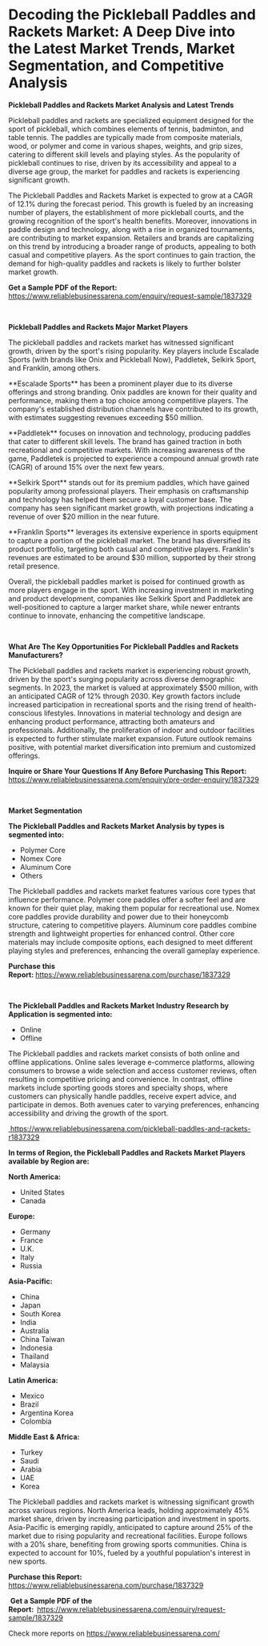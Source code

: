 <p><h1>Decoding the Pickleball Paddles and Rackets Market: A Deep Dive into the Latest Market Trends, Market Segmentation, and Competitive Analysis</h1></p><p><strong>Pickleball Paddles and Rackets Market Analysis and Latest Trends</strong></p>
<p><p>Pickleball paddles and rackets are specialized equipment designed for the sport of pickleball, which combines elements of tennis, badminton, and table tennis. The paddles are typically made from composite materials, wood, or polymer and come in various shapes, weights, and grip sizes, catering to different skill levels and playing styles. As the popularity of pickleball continues to rise, driven by its accessibility and appeal to a diverse age group, the market for paddles and rackets is experiencing significant growth.</p><p>The Pickleball Paddles and Rackets Market is expected to grow at a CAGR of 12.1% during the forecast period. This growth is fueled by an increasing number of players, the establishment of more pickleball courts, and the growing recognition of the sport's health benefits. Moreover, innovations in paddle design and technology, along with a rise in organized tournaments, are contributing to market expansion. Retailers and brands are capitalizing on this trend by introducing a broader range of products, appealing to both casual and competitive players. As the sport continues to gain traction, the demand for high-quality paddles and rackets is likely to further bolster market growth.</p></p>
<p><strong>Get a Sample PDF of the Report:&nbsp;</strong> <a href="https://www.reliablebusinessarena.com/enquiry/request-sample/1837329?utm_campaign=2182&utm_medium=2&utm_source=Github&utm_content=ia&utm_term=05042025&utm_id=pickleball-paddles-and-rackets">https://www.reliablebusinessarena.com/enquiry/request-sample/1837329</a></p>
<p>&nbsp;</p>
<p><strong>Pickleball Paddles and Rackets Major Market Players</strong></p>
<p><p>The pickleball paddles and rackets market has witnessed significant growth, driven by the sport's rising popularity. Key players include Escalade Sports (with brands like Onix and Pickleball Now), Paddletek, Selkirk Sport, and Franklin, among others.</p><p>**Escalade Sports** has been a prominent player due to its diverse offerings and strong branding. Onix paddles are known for their quality and performance, making them a top choice among competitive players. The company's established distribution channels have contributed to its growth, with estimates suggesting revenues exceeding $50 million.</p><p>**Paddletek** focuses on innovation and technology, producing paddles that cater to different skill levels. The brand has gained traction in both recreational and competitive markets. With increasing awareness of the game, Paddletek is projected to experience a compound annual growth rate (CAGR) of around 15% over the next few years.</p><p>**Selkirk Sport** stands out for its premium paddles, which have gained popularity among professional players. Their emphasis on craftsmanship and technology has helped them secure a loyal customer base. The company has seen significant market growth, with projections indicating a revenue of over $20 million in the near future.</p><p>**Franklin Sports** leverages its extensive experience in sports equipment to capture a portion of the pickleball market. The brand has diversified its product portfolio, targeting both casual and competitive players. Franklin's revenues are estimated to be around $30 million, supported by their strong retail presence.</p><p>Overall, the pickleball paddles market is poised for continued growth as more players engage in the sport. With increasing investment in marketing and product development, companies like Selkirk Sport and Paddletek are well-positioned to capture a larger market share, while newer entrants continue to innovate, enhancing the competitive landscape.</p></p>
<p>&nbsp;</p>
<p><strong>What Are The Key Opportunities For Pickleball Paddles and Rackets Manufacturers?</strong></p>
<p><p>The Pickleball paddles and rackets market is experiencing robust growth, driven by the sport's surging popularity across diverse demographic segments. In 2023, the market is valued at approximately $500 million, with an anticipated CAGR of 12% through 2030. Key growth factors include increased participation in recreational sports and the rising trend of health-conscious lifestyles. Innovations in material technology and design are enhancing product performance, attracting both amateurs and professionals. Additionally, the proliferation of indoor and outdoor facilities is expected to further stimulate market expansion. Future outlook remains positive, with potential market diversification into premium and customized offerings.</p></p>
<p><strong>Inquire or Share Your Questions If Any Before Purchasing This Report:</strong> <a href="https://www.reliablebusinessarena.com/enquiry/pre-order-enquiry/1837329?utm_campaign=2182&utm_medium=2&utm_source=Github&utm_content=ia&utm_term=05042025&utm_id=pickleball-paddles-and-rackets">https://www.reliablebusinessarena.com/enquiry/pre-order-enquiry/1837329</a></p>
<p>&nbsp;</p>
<p><strong>Market Segmentation</strong></p>
<p><strong>The Pickleball Paddles and Rackets Market Analysis by types is segmented into:</strong></p>
<p><ul><li>Polymer Core</li><li>Nomex Core</li><li>Aluminum Core</li><li>Others</li></ul></p>
<p><p>The Pickleball paddles and rackets market features various core types that influence performance. Polymer core paddles offer a softer feel and are known for their quiet play, making them popular for recreational use. Nomex core paddles provide durability and power due to their honeycomb structure, catering to competitive players. Aluminum core paddles combine strength and lightweight properties for enhanced control. Other core materials may include composite options, each designed to meet different playing styles and preferences, enhancing the overall gameplay experience.</p></p>
<p><strong>Purchase this Report:&nbsp;</strong><a href="https://www.reliablebusinessarena.com/purchase/1837329?utm_campaign=2182&utm_medium=2&utm_source=Github&utm_content=ia&utm_term=05042025&utm_id=pickleball-paddles-and-rackets">https://www.reliablebusinessarena.com/purchase/1837329</a></p>
<p>&nbsp;</p>
<p><strong>The Pickleball Paddles and Rackets Market Industry Research by Application is segmented into:</strong></p>
<p><ul><li>Online</li><li>Offline</li></ul></p>
<p><p>The Pickleball paddles and rackets market consists of both online and offline applications. Online sales leverage e-commerce platforms, allowing consumers to browse a wide selection and access customer reviews, often resulting in competitive pricing and convenience. In contrast, offline markets include sporting goods stores and specialty shops, where customers can physically handle paddles, receive expert advice, and participate in demos. Both avenues cater to varying preferences, enhancing accessibility and driving the growth of the sport.</p></p>
<p><a href="https://www.reliablebusinessarena.com/pickleball-paddles-and-rackets-r1837329?utm_campaign=2182&utm_medium=2&utm_source=Github&utm_content=ia&utm_term=05042025&utm_id=pickleball-paddles-and-rackets">&nbsp;https://www.reliablebusinessarena.com/pickleball-paddles-and-rackets-r1837329</a></p>
<p><strong>In terms of Region, the Pickleball Paddles and Rackets Market Players available by Region are:</strong></p>
<p>
    <p> <strong> North America: </strong>
        <ul>
            <li>United States</li>
            <li>Canada</li>
        </ul>
        </p> 
    <p> <strong> Europe: </strong>
        <ul>
            <li>Germany</li>
            <li>France</li>
            <li>U.K.</li>
            <li>Italy</li>
            <li>Russia</li>
        </ul>
        </p> 
    <p> <strong> Asia-Pacific: </strong>
        <ul>
            <li>China</li>
            <li>Japan</li>
            <li>South Korea</li>
            <li>India</li>
            <li>Australia</li>
            <li>China Taiwan</li>
            <li>Indonesia</li>
            <li>Thailand</li>
            <li>Malaysia</li>
        </ul>
        </p> 
    <p> <strong> Latin America: </strong>
        <ul>
            <li>Mexico</li>
            <li>Brazil</li>
            <li>Argentina Korea</li>
            <li>Colombia</li>
        </ul>
        </p> 
    <p> <strong> Middle East & Africa: </strong>
        <ul>
            <li>Turkey</li>
            <li>Saudi</li>
            <li>Arabia</li>
            <li>UAE</li>
            <li>Korea</li>
        </ul>
    </p>
    </p>
<p><p>The Pickleball paddles and rackets market is witnessing significant growth across various regions. North America leads, holding approximately 45% market share, driven by increasing participation and investment in sports. Asia-Pacific is emerging rapidly, anticipated to capture around 25% of the market due to rising popularity and recreational facilities. Europe follows with a 20% share, benefiting from growing sports communities. China is expected to account for 10%, fueled by a youthful population's interest in new sports.</p></p>
<p><strong>Purchase this Report: </strong><a href="https://www.reliablebusinessarena.com/purchase/1837329?utm_campaign=2182&utm_medium=2&utm_source=Github&utm_content=ia&utm_term=05042025&utm_id=pickleball-paddles-and-rackets">https://www.reliablebusinessarena.com/purchase/1837329</a></p>
<p>&nbsp;<strong>Get a Sample PDF of the Report:&nbsp;&nbsp;</strong><a href="https://www.reliablebusinessarena.com/enquiry/request-sample/1837329?utm_campaign=2182&utm_medium=2&utm_source=Github&utm_content=ia&utm_term=05042025&utm_id=pickleball-paddles-and-rackets">https://www.reliablebusinessarena.com/enquiry/request-sample/1837329</a></p>
<p><strong></strong></p>
<p>Check more reports on <a href="https://www.reliablebusinessarena.com/?utm_campaign=2182&utm_medium=2&utm_source=Github&utm_content=ia&utm_term=05042025&utm_id=pickleball-paddles-and-rackets">https://www.reliablebusinessarena.com/</a></p>